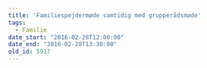 ```yaml
---
title: 'Familiespejdermøde samtidig med grupperådsmøde'
tags:
  - Familie
date_start: "2016-02-28T12:00:00"
date_end: "2016-02-28T13:30:00"
old_id: 5917
---
```

